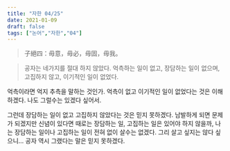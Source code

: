 ```yaml
---
title: "자한 04/25"
date: 2021-01-09
draft: false
tags: ["논어","자한","04"]
---
```


> 子絕四：毋意，毋必，毋固，毋我。

> 공자는 네가지를 절대 하지 않았다. 억측하는 일이 없고, 장담하는 일이 없으며, 고집하지 않고, 이기적인 일이 없었다.

억측이라면 억지 추측을 말하는 것인가. 억측이 없고 이기적인 일이 없었다는 것은 이해하겠다. 나도 그럴수는 있겠다 싶어서.

그런데 장담하는 일이 없고 고집하지 않았다는 것은 믿지 못하겠다. 남발하게 되면 문제가 되겠지만 신념이 있다면 때로는 장담하는 일, 고집하는 일은 있어야 하지 않을까, 나는 장담하는 일이나 고집하는 일이 전혀 없이 살수는 없겠다. 그리 살고 싶지는 않다 싶으니... 공자 역시 그랬다는 말은 믿지 못하겠다.
